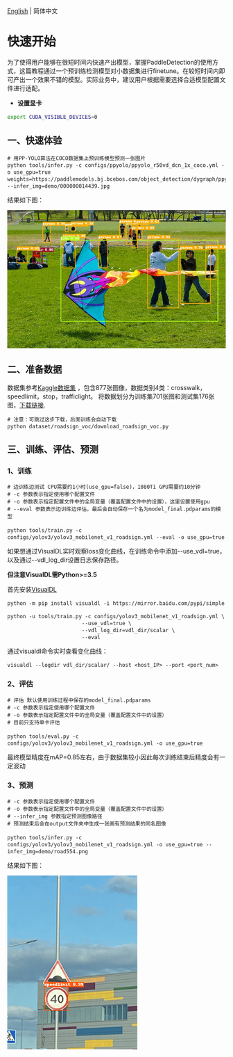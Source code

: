 [English](QUICK_STARTED.md) | 简体中文

# 快速开始
为了使得用户能够在很短时间内快速产出模型，掌握PaddleDetection的使用方式，这篇教程通过一个预训练检测模型对小数据集进行finetune。在较短时间内即可产出一个效果不错的模型。实际业务中，建议用户根据需要选择合适模型配置文件进行适配。

- **设置显卡**
```bash
export CUDA_VISIBLE_DEVICES=0
```

## 一、快速体验
```
# 用PP-YOLO算法在COCO数据集上预训练模型预测一张图片
python tools/infer.py -c configs/ppyolo/ppyolo_r50vd_dcn_1x_coco.yml -o use_gpu=true weights=https://paddlemodels.bj.bcebos.com/object_detection/dygraph/ppyolo_r50vd_dcn_1x_coco.pdparams --infer_img=demo/000000014439.jpg
```

结果如下图：

![demo image](../images/000000014439.jpg)


## 二、准备数据
数据集参考[Kaggle数据集](https://www.kaggle.com/andrewmvd/road-sign-detection) ，包含877张图像，数据类别4类：crosswalk，speedlimit，stop，trafficlight。
将数据划分为训练集701张图和测试集176张图，[下载链接](https://paddlemodels.bj.bcebos.com/object_detection/roadsign_voc.tar).

```
# 注意：可跳过这步下载，后面训练会自动下载
python dataset/roadsign_voc/download_roadsign_voc.py
```


## 三、训练、评估、预测
### 1、训练
```
# 边训练边测试 CPU需要约1小时(use_gpu=false)，1080Ti GPU需要约10分钟
# -c 参数表示指定使用哪个配置文件
# -o 参数表示指定配置文件中的全局变量（覆盖配置文件中的设置），这里设置使用gpu
# --eval 参数表示边训练边评估，最后会自动保存一个名为model_final.pdparams的模型

python tools/train.py -c configs/yolov3/yolov3_mobilenet_v1_roadsign.yml --eval -o use_gpu=true
```

如果想通过VisualDL实时观察loss变化曲线，在训练命令中添加--use_vdl=true，以及通过--vdl_log_dir设置日志保存路径。

**但注意VisualDL需Python>=3.5**

首先安装[VisualDL](https://github.com/PaddlePaddle/VisualDL)
```
python -m pip install visualdl -i https://mirror.baidu.com/pypi/simple
```

```
python -u tools/train.py -c configs/yolov3_mobilenet_v1_roadsign.yml \
                        --use_vdl=true \
                        --vdl_log_dir=vdl_dir/scalar \
                        --eval
```
通过visualdl命令实时查看变化曲线：
```
visualdl --logdir vdl_dir/scalar/ --host <host_IP> --port <port_num>
```


### 2、评估
```
# 评估 默认使用训练过程中保存的model_final.pdparams
# -c 参数表示指定使用哪个配置文件
# -o 参数表示指定配置文件中的全局变量（覆盖配置文件中的设置）
# 目前只支持单卡评估

python tools/eval.py -c configs/yolov3/yolov3_mobilenet_v1_roadsign.yml -o use_gpu=true
```
最终模型精度在mAP=0.85左右，由于数据集较小因此每次训练结束后精度会有一定波动


### 3、预测
```
# -c 参数表示指定使用哪个配置文件
# -o 参数表示指定配置文件中的全局变量（覆盖配置文件中的设置）
# --infer_img 参数指定预测图像路径
# 预测结束后会在output文件夹中生成一张画有预测结果的同名图像

python tools/infer.py -c configs/yolov3/yolov3_mobilenet_v1_roadsign.yml -o use_gpu=true --infer_img=demo/road554.png
```

结果如下图：

![road554 image](../images/road554.png)
